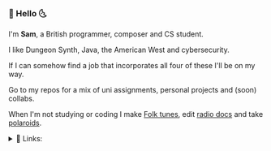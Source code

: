 ### 🌵 Hello 🌜

I'm **Sam**, a British programmer, composer and CS student.

I like Dungeon Synth, Java, the American West and cybersecurity.

If I can somehow find a job that incorporates all four of these I'll be on my way.

Go to my repos for a mix of uni assignments, personal projects and (soon) collabs.

When I'm not studying or coding I make [Folk tunes](www.aparanoidking.bandcamp.com), edit [radio docs](www.mixcloud.com/samuelcommander) and take [polaroids](https://www.instagram.com/p/B-hWgkspDnW/).

<details>
<summary>🔗 Links:</summary>
<br>
  
[Bandcamp](www.aparanoidking.bandcamp.com)
  
[Instagram](www.instagram.com/aparanoidking)
  
[Linkedin](www.linkedin.com/in/samuel-c-a303a2129/)
  
</details>



<!---
Sam-Commander/Sam-Commander is a ✨ special ✨ repository because its `README.md` (this file) appears on your GitHub profile.
You can click the Preview link to take a look at your changes.
--->
